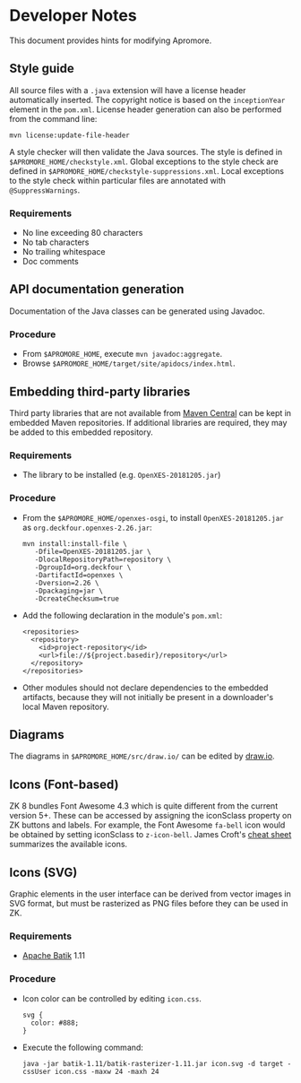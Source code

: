# Developer Notes
This document provides hints for modifying Apromore.


## Style guide
All source files with a `.java` extension will have a license header automatically inserted.
The copyright notice is based on the `inceptionYear` element in the `pom.xml`.
License header generation can also be performed from the command line:

```
mvn license:update-file-header
```

A style checker will then validate the Java sources.
The style is defined in `$APROMORE_HOME/checkstyle.xml`.
Global exceptions to the style check are defined in `$APROMORE_HOME/checkstyle-suppressions.xml`.
Local exceptions to the style check within particular files are annotated with `@SuppressWarnings`.

### Requirements
- No line exceeding 80 characters
- No tab characters 
- No trailing whitespace 
- Doc comments


## API documentation generation
Documentation of the Java classes can be generated using Javadoc.

### Procedure
- From `$APROMORE_HOME`, execute `mvn javadoc:aggregate`.
- Browse `$APROMORE_HOME/target/site/apidocs/index.html`.


## Embedding third-party libraries
Third party libraries that are not available from [Maven Central](https://search.maven.org) can be kept in embedded Maven repositories.
If additional libraries are required, they may be added to this embedded repository.

### Requirements
- The library to be installed (e.g. `OpenXES-20181205.jar`)

### Procedure
- From the `$APROMORE_HOME/openxes-osgi`, to install `OpenXES-20181205.jar` as `org.deckfour.openxes-2.26.jar`:

  ```
  mvn install:install-file \
     -Dfile=OpenXES-20181205.jar \
     -DlocalRepositoryPath=repository \
     -DgroupId=org.deckfour \
     -DartifactId=openxes \
     -Dversion=2.26 \
     -Dpackaging=jar \
     -DcreateChecksum=true
  ```
- Add the following declaration in the module's `pom.xml`:

  ```
  <repositories>
    <repository>
      <id>project-repository</id>
      <url>file://${project.basedir}/repository</url>
    </repository>
  </repositories>
  ```

- Other modules should not declare dependencies to the embedded artifacts, because they will not initially be present in a downloader's local Maven repository.


## Diagrams
The diagrams in `$APROMORE_HOME/src/draw.io/` can be edited by [draw.io](https://www.draw.io).


## Icons (Font-based)
ZK 8 bundles Font Awesome 4.3 which is quite different from the current version 5+.
These can be accessed by assigning the iconSclass property on ZK buttons and labels.
For example, the Font Awesome `fa-bell` icon would be obtained by setting iconSclass to `z-icon-bell`.
James Croft's [cheat sheet](https://fontawesome.bootstrapcheatsheets.com) summarizes the available icons.


## Icons (SVG)
Graphic elements in the user interface can be derived from vector images in SVG format, but must be rasterized as PNG files before they can be used in ZK.

### Requirements
- [Apache Batik](https://xmlgraphics.apache.org/batik/) 1.11

### Procedure
- Icon color can be controlled by editing `icon.css`.

  ```
  svg {
    color: #888;
  }
  ```
- Execute the following command:

  ```
  java -jar batik-1.11/batik-rasterizer-1.11.jar icon.svg -d target -cssUser icon.css -maxw 24 -maxh 24
  ```
